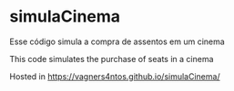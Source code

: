 # simulaCinema
Esse código simula a compra de assentos em um cinema

This code simulates the purchase of seats in a cinema

Hosted in https://vagners4ntos.github.io/simulaCinema/
